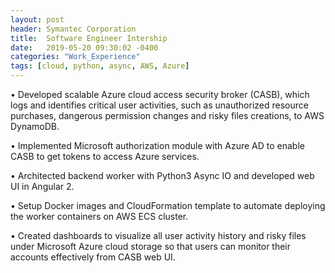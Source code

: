 ```yaml
---
layout: post
header: Symantec Corporation
title:  Software Engineer Intership
date:   2019-05-20 09:30:02 -0400
categories: "Work_Experience"
tags: [cloud, python, async, AWS, Azure]
---
```

•	Developed scalable Azure cloud access security broker (CASB), which logs and identifies critical user activities, such as unauthorized resource purchases, dangerous permission changes and risky files creations, to AWS DynamoDB.

•	Implemented Microsoft authorization module with Azure AD to enable CASB to get tokens to access Azure services.

•	Architected backend worker with Python3 Async IO and developed web UI in Angular 2. 

•	Setup Docker images and CloudFormation template to automate deploying the worker containers on AWS ECS cluster.

•	Created dashboards to visualize all user activity history and risky files under Microsoft Azure cloud storage so that users can monitor their accounts effectively from CASB web UI.

